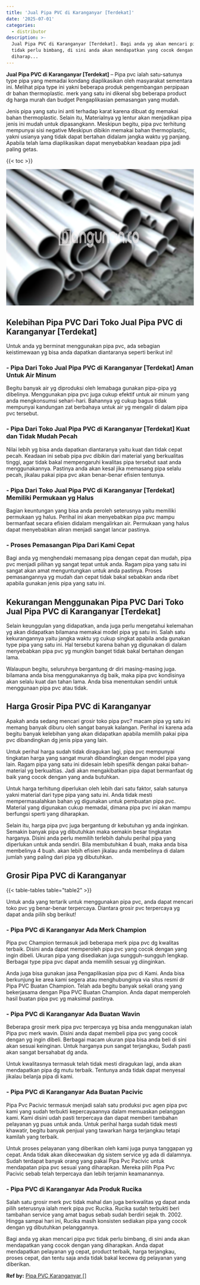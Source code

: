 ```yaml
---
title: 'Jual Pipa PVC di Karanganyar [Terdekat]'
date: '2025-07-01'
categories:
  - distributor
description: >-
  Jual Pipa PVC di Karanganyar [Terdekat]. Bagi anda yg akan mencari pipa pvc
  tidak perlu bimbang, di sini anda akan mendapatkan yang cocok dengan yang
  diharap...
---
```


**Jual Pipa PVC di Karanganyar \[Terdekat\]** – Pipa pvc ialah satu-satunya type pipa yang memadai kondang diaplikasikan oleh masyarakat sementara ini. Melihat pipa type ini yakni beberapa produk pengembangan perpipaan dr bahan thermoplastic. merk yang satu ini dikenal sbg beberapa product dg harga murah dan budget Pengaplikasian pemasangan yang mudah.

Jenis pipa yang satu ini anti terhadap karat karena dibuat dg memakai bahan thermoplastic. Selain itu, Materialnya yg lentur akan menjadikan pipa jenis ini mudah untuk dipasangkann. Meskipun begitu, pipa pvc terhitung mempunyai sisi negative Meskipun dibikin memakai bahan thermoplastic, yakni usianya yang tidak dapat bertahan didalam jangka waktu yg panjang. Apabila telah lama diaplikasikan dapat menyebabkan keadaan pipa jadi paling getas.

{{< toc >}}

![Jual Pipa PVC di Karanganyar [Terdekat]](/images/jaul-pipa-pvc-48.png)

## Kelebihan Pipa PVC Dari Toko Jual Pipa PVC di Karanganyar \[Terdekat\]

Untuk anda yg berminat menggunakan pipa pvc, ada sebagian keistimewaan yg bisa anda dapatkan diantaranya seperti berikut ini!

### \- Pipa Dari Toko Jual Pipa PVC di Karanganyar \[Terdekat\] Aman Untuk Air Minum

Begitu banyak air yg diproduksi oleh lemabaga gunakan pipa-pipa yg dibelinya. Menggunakan pipa pvc juga cukup efektif untuk air minum yang anda mengkonsumsi sehari-hari. Bahannya yg cukup bagus tidak mempunyai kandungan zat berbahaya untuk air yg mengalir di dalam pipa pvc tersebut.

### \- Pipa Dari Toko Jual Pipa PVC di Karanganyar \[Terdekat\] Kuat dan Tidak Mudah Pecah

Nilai lebih yg bisa anda dapatkan diantaranya yaitu kuat dan tidak cepat pecah. Keadaan ini sebab pipa pvc dibikin dari material yang berkualitas tinggi, agar tidak bakal mempengaruhi kwalitas pipa tersebut saat anda menggunakannya. Pastinya anda akan kesal jika memasang pipa selalu pecah, jikalau pakai pipa pvc akan benar-benar efisien tentunya.

### \- Pipa Dari Toko Jual Pipa PVC di Karanganyar \[Terdekat\] Memiliki Permukaan yg Halus

Bagian keuntungan yang bisa anda peroleh seterusnya yaitu memiliki permukaan yg halus. Perihal ini akan menyebabkan pipa pvc mampu bermanfaat secara efisien didalam mengalirkan air. Permukaan yang halus dapat menyebabkan aliran menjadi sangat lancar pastinya.

### \- Proses Pemasangan Pipa Dari Kami Cepat

Bagi anda yg menghendaki memasang pipa dengan cepat dan mudah, pipa pvc menjadi pilihan yg sangat tepat untuk anda. Ragam pipa yang satu ini sangat akan amat menguntungkan untuk anda pastinya. Proses pemasangannya yg mudah dan cepat tidak bakal sebabkan anda ribet apabila gunakan jenis pipa yang satu ini.

## Kekurangan Menggunakan Pipa PVC Dari Toko Jual Pipa PVC di Karanganyar \[Terdekat\]

Selain keunggulan yang didapatkan, anda juga perlu mengetahui kelemahan yg akan didapatkan bilamana memakai model pipa yg satu ini. Salah satu kekurangannya yaitu jangka waktu yg cukup singkat apabila anda gunakan type pipa yang satu ini. Hal tersebut karena bahan yg digunakan di dalam menyebabkan pipa pvc yg mungkin banget tidak bakal bertahan dengan lama.

Walaupun begitu, seluruhnya bergantung dr diri masing-masing juga. bilamana anda bisa menggunakannya dg baik, maka pipa pvc kondisinya akan selalu kuat dan tahan lama. Anda bisa menentukan sendiri untuk menggunaan pipa pvc atau tidak.

## Harga Grosir Pipa PVC di Karanganyar

Apakah anda sedang mencari grosir toko pipa pvc? macam pipa yg satu ini memang banyak diburu oleh sangat banyak kalangan. Perihal ini karena ada begitu banyak kelebihan yang akan didapatkan apabila memilih pakai pipa pvc dibandingkan dg jenis pipa yang lain.

Untuk perihal harga sudah tidak diragukan lagi, pipa pvc mempunyai tingkatan harga yang sangat murah dibandingkan dengan model pipa yang lain. Ragam pipa yang satu ini didesain lebih spesifik dengan pakai bahan-material yg berkualtias. Jadi akan mengakibatkan pipa dapat bermanfaat dg baik yang cocok dengan yang anda butuhkan.

Untuk harga terhitung diperlukan oleh lebih dari satu faktor, salah satunya yakni material dari type pipa yang satu ini. Anda tidak mesti mempermasalahkan bahan yg digunakan untuk pembuatan pipa pvc. Material yang digunakan cukup memadai, dimana pipa pvc ini akan mampu berfungsi sperti yang diharapkan.

Selain itu, harga pipa pvc juga bergantung dr kebutuhan yg anda inginkan. Semakin banyak pipa yg dibutuhkan maka semakin besar tingkatan harganya. Disini anda perlu memilih terlebih dahulu perihal pipa yang diperlukan untuk anda sendiri. Bila membutuhkan 4 buah, maka anda bisa membelinya 4 buah. akan lebih efisien jikalau anda membelinya di dalam jumlah yang paling dari pipa yg dibutuhkan.

## Grosir Pipa PVC di Karanganyar

{{< table-tables table="table2" >}}

Untuk anda yang tertarik untuk menggunakan pipa pvc, anda dapat mencari toko pvc yg benar-benar terpercaya. Diantara grosir pvc terpercaya yg dapat anda pilih sbg berikut!

### \- Pipa PVC di Karanganyar Ada Merk Champion

Pipa pvc Champion termasuk jadi beberapa merk pipa pvc dg kwalitas terbaik. Disini anda dapat memperoleh pipa pvc yang cocok dengan yang ingin dibeli. Ukuran pipa yang disediakan juga sungguh-sungguh lengkap. Berbagai type pipa pvc dapat anda memilih sesuai yg diinginkan.

Anda juga bisa gunakan jasa Pengaplikasian pipa pvc di Kami. Anda bisa berkunjung ke area kami segera atau menghubunginya via situs resmi dr Pipa PVC Buatan Champion. Telah ada begitu banyak sekali orang yang bekerjasama dengan Pipa PVC Buatan Champion. Anda dapat memperoleh hasil buatan pipa pvc yg maksimal pastinya.

### \- Pipa PVC di Karanganyar Ada Buatan Wavin

Beberapa grosir merk pipa pvc terpercaya yg bisa anda menggunakan ialah Pipa pvc merk wavin. Disini anda dapat membeli pipa pvc yang cocok dengan yg ingin dibeli. Berbagai macam ukuran pipa bisa anda beli di sini akan sesuai keinginan. Untuk harganya pun sangat terjangkau, Sudah pasti akan sangat bersahabat dg anda.

Untuk kwalitasnya termasuk telah tidak mesti diragukan lagi, anda akan mendapatkan pipa dg mutu terbaik. Tentunya anda tidak dapat menyesal jikalau belanja pipa di kami.

### \- Pipa PVC di Karanganyar Ada Buatan Pacivic

Pipa Pvc Pacivic termasuk menjadi salah satu produksi pvc agen pipa pvc kami yang sudah terbukti kepercayaannya dalam memuaskan pelanggan kami. Kami disini udah pasti terpercaya dan dapat memberi tambahan pelayanan yg puas untuk anda. Untuk perihal harga sudah tidak mesti khawatir, begitu banyak penjual yang tawarkan harga terjangkau tetapi kamilah yang terbaik.

Untuk proses pelayanan yang diberikan oleh kami juga punya tanggapan yg cepat. Anda tidak akan dikecewakan dg sistem service yg ada di dalamnya. Sudah terdapat banyak orang yang pakai Pipa Pvc Pacivic untuk mendapatan pipa pvc sesuai yang diharapkan. Mereka pilih Pipa Pvc Pacivic sebab telah terpercaya dan lebih terjamin keamanannya.

### \- Pipa PVC di Karanganyar Ada Produk Rucika

Salah satu grosir merk pvc tidak mahal dan juga berkwalitas yg dapat anda pilih seterusnya ialah merk pipa pvc Rucika. Rucika sudah terbukti beri tambahan service yang amat bagus sebab sudah berdiri sejak th. 2002. Hingga sampai hari ini, Rucika masih konsisten sediakan pipa yang cocok dengan yg dibutuhkan pelanggannya.

Bagi anda yg akan mencari pipa pvc tidak perlu bimbang, di sini anda akan mendapatkan yang cocok dengan yang diharapkan. Anda dapat mendapatkan pelayanan yg cepat, product terbaik, harga terjangkau, proses cepat, dan tentu saja anda tidak bakal kecewa dg pelayanan yang diberikan.

**Ref by:** [Pipa PVC Karanganyar []](https://id.wikipedia.org/wiki/Pipa)

